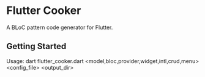 
# Flutter Cooker
A BLoC pattern code generator for Flutter.


## Getting Started
Usage: dart flutter_cooker.dart <model,bloc,provider,widget,intl,crud,menu>  <config_file> <output_dir> <exclude file>